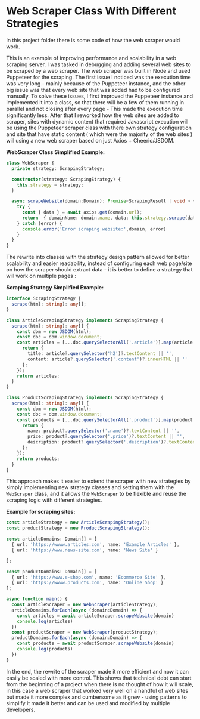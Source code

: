 
# Web Scraper Class With Different Strategies

In this project folder there is some code of how the web scraper would work.

This is an example of improving performance and scalability in a web scraping server.
I was tasked in debugging and adding several web sites to be scraped by a web scraper. The web scraper was built in Node and used Puppeteer for the scraping.
The first issue I noticed was the execution time was very long - mainly because of the Puppeteer instance, and the other big issue was that every web site that was added had to be configured manually.
To solve these issues, I first improved the Puppeteer instance and implemented it into a class, so that there will be a few of them running in parallel and not closing after every page - This made the execution time significantly less. After that I reworked how the web sites are added to scraper, sites with dynamic content that required Javascript execution will be using the Puppeteer scraper class with there own strategy configuration and site that have static content ( which were the majority of the web sites ) will using a new web scraper based on just Axios + Cheerio/JSDOM.

**WebScraper Class Simplified Example:**

```typescript
class WebScraper {
  private strategy: ScrapingStrategy;

  constructor(strategy: ScrapingStrategy) {
    this.strategy = strategy;
  }

  async scrapeWebsite(domain:Domain): Promise<ScrapingResult | void > {
    try {
      const { data } = await axios.get(domain.url);
      return  { domainName: domain.name, data: this.strategy.scrape(data) };
    } catch (error) {
      console.error('Error scraping website:',domain, error)
    }
  }
}
```

The rewrite into classes with the strategy design pattern allowed for better scalability and easier readability, instead of configuring each web page/site on how the scraper should extract data -  it is better to define a strategy that will work on multiple pages :

**Scraping Strategy Simplified Example:**

```typescript
interface ScrapingStrategy {
  scrape(html: string): any[];
}

class ArticleScrapingStrategy implements ScrapingStrategy {
  scrape(html: string): any[] {
    const dom = new JSDOM(html);
    const doc = dom.window.document;
    const articles = [...doc.querySelectorAll('.article')].map(article => {
      return {
        title: article?.querySelector('h2')?.textContent || '',
        content: article?.querySelector('.content')?.innerHTML || ''
      };
    });
    return articles;
  }
}

class ProductScrapingStrategy implements ScrapingStrategy {
  scrape(html: string): any[] {
    const dom = new JSDOM(html);
    const doc = dom.window.document;
    const products = [...doc.querySelectorAll('.product')].map(product => {
      return {
        name: product?.querySelector('.name')?.textContent || '',
        price: product?.querySelector('.price')?.textContent || '',
        description: product?.querySelector('.description')?.textContent || ''
      };
    });
    return products;
  }
}
```

This approach makes it easier to extend the scraper with new strategies by simply implementing new strategy classes and setting them with the
`WebScraper` class, and it allows the `WebScraper` to be flexible and reuse the scraping logic with different strategies.

**Example for scraping sites:**

```typescript
const articleStrategy = new ArticleScrapingStrategy();
const productStrategy = new ProductScrapingStrategy();

const articleDomains: Domain[] = [
  { url: 'https://wwww.articles.com', name: 'Example Articles' },
  { url: 'https://www.news-site.com', name: 'News Site' }

];

const productDomains: Domain[] = [
  { url: 'https://www.e-shop.com', name: 'Ecommerce Site' },
  { url: 'https://wwww.products.com', name: 'Online Shop' }
];

async function main() {
  const articleScraper = new WebScraper(articleStrategy);
  articleDomains.forEach(async (domain:Domain) => {
    const articles = await articleScraper.scrapeWebsite(domain)
    console.log(articles)
  })
  const productScraper = new WebScraper(productStrategy);
  productDomains.forEach(async (domain:Domain) => {
    const products = await productScraper.scrapeWebsite(domain)
    console.log(products)
  })
}
```

In the end, the rewrite of the scraper made it more efficient and now it can easily be scaled with more control.
This shows that technical debt can start from the beginning of a project when there is no thought of how it will scale, in this case a web scraper that worked very well on a handful of web sites but made it more complex and cumbersome as it grew - using patterns to simplify it made it better and can be used and modified by multiple developers.
